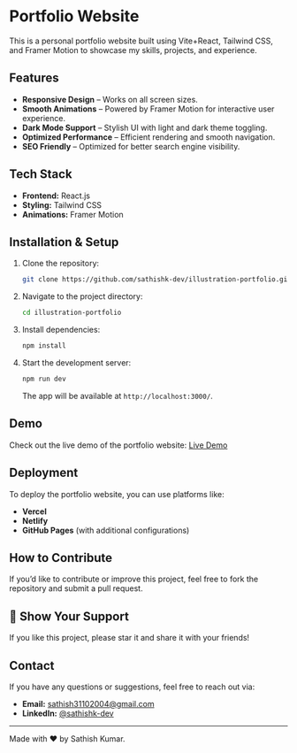 # Portfolio Website

This is a personal portfolio website built using Vite+React, Tailwind CSS, and Framer Motion to showcase my skills, projects, and experience.

## Features
- **Responsive Design** – Works on all screen sizes.
- **Smooth Animations** – Powered by Framer Motion for interactive user experience.
- **Dark Mode Support** – Stylish UI with light and dark theme toggling.
- **Optimized Performance** – Efficient rendering and smooth navigation.
- **SEO Friendly** – Optimized for better search engine visibility.

## Tech Stack
- **Frontend:** React.js
- **Styling:** Tailwind CSS
- **Animations:** Framer Motion

## Installation & Setup

1. Clone the repository:
   ```sh
   git clone https://github.com/sathishk-dev/illustration-portfolio.git
   ```
2. Navigate to the project directory:
   ```sh
   cd illustration-portfolio
   ```
3. Install dependencies:
   ```sh
   npm install
   ```
4. Start the development server:
   ```sh
   npm run dev
   ```
   The app will be available at `http://localhost:3000/`.

## Demo
Check out the live demo of the portfolio website: [Live Demo](https://sk-illustration-portfolio.netlify.app/)

## Deployment
To deploy the portfolio website, you can use platforms like:
- **Vercel**
- **Netlify**
- **GitHub Pages** (with additional configurations)

## How to Contribute
If you’d like to contribute or improve this project, feel free to fork the repository and submit a pull request.

## 🙌 Show Your Support
If you like this project, please star it and share it with your friends!

## Contact
If you have any questions or suggestions, feel free to reach out via:
- **Email:** sathish31102004@gmail.com
- **LinkedIn:** [@sathishk-dev](https://linkedin.com/in/sathishk-dev)

---
Made with ❤️ by Sathish Kumar.
